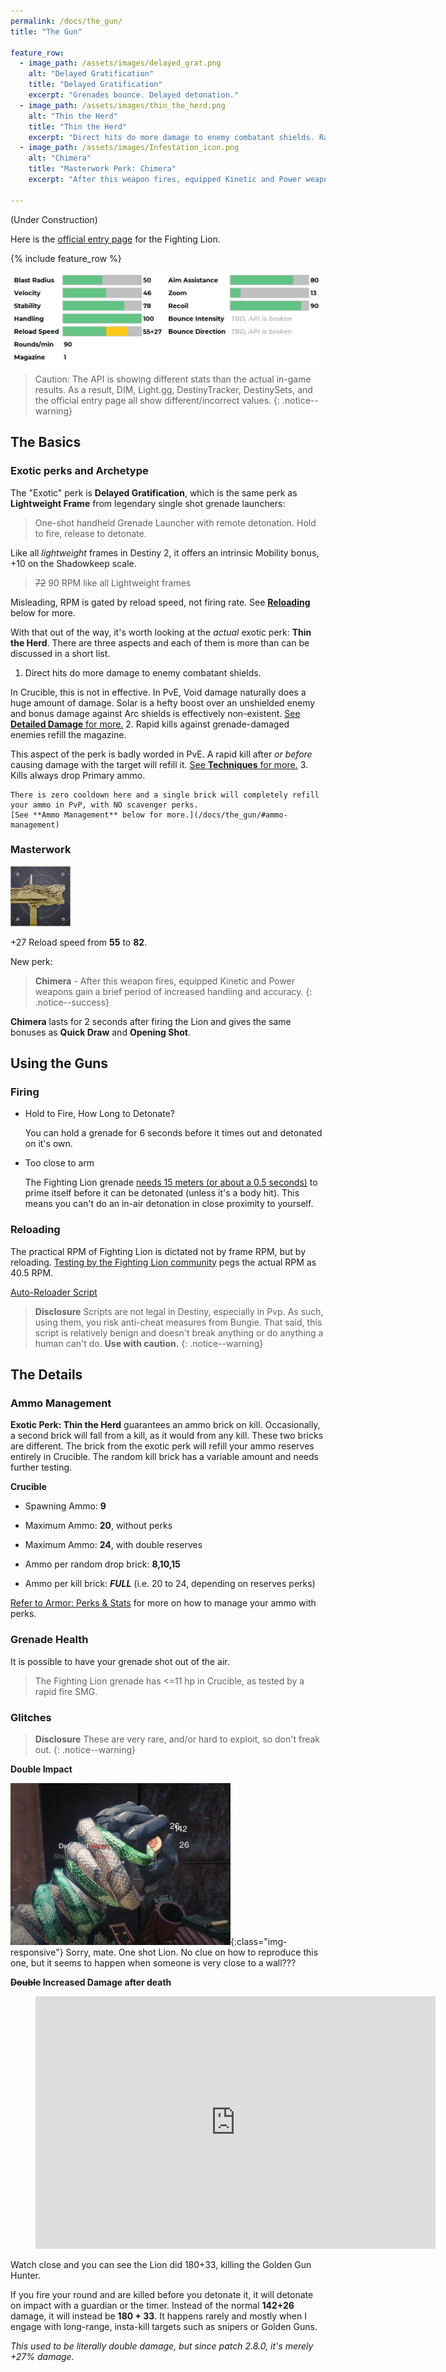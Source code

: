 ```yaml
---
permalink: /docs/the_gun/
title: "The Gun"

feature_row:
  - image_path: /assets/images/delayed_grat.png
    alt: "Delayed Gratification"
    title: "Delayed Gratification"
    excerpt: "Grenades bounce. Delayed detonation."
  - image_path: /assets/images/thin_the_herd.png
    alt: "Thin the Herd"
    title: "Thin the Herd"
    excerpt: "Direct hits do more damage to enemy combatant shields. Rapid kills against grenade-damaged enemies refill the magazine. Kills always drop Primary ammo."
  - image_path: /assets/images/Infestation_icon.png
    alt: "Chimera"
    title: "Masterwork Perk: Chimera"
    excerpt: "After this weapon fires, equipped Kinetic and Power weapons gain a brief period of increased handling and accuracy."

---
```


(Under Construction)

Here is the [official entry page](https://www.bungie.net/en/Explore/Detail/Item/3549153978) for the Fighting Lion.

{% include feature_row %}

![The Stats](/assets/images/stats.png)

> Caution: The API is showing different stats than the actual in-game results. As a result, DIM, Light.gg, DestinyTracker, DestinySets, and the official entry page all show different/incorrect values.
{: .notice--warning}

## The Basics

### Exotic perks and Archetype

The "Exotic" perk is **Delayed Gratification**, which is the same perk as **Lightweight Frame** from legendary single shot grenade launchers:

>One-shot handheld Grenade Launcher with remote detonation. Hold to fire, release to detonate.

Like all _lightweight_ frames in Destiny 2, it offers an intrinsic Mobility bonus, +10 on the Shadowkeep scale.

> ~~72~~ 90 RPM like all Lightweight frames

Misleading, RPM is gated by reload speed, not firing rate. See [**Reloading**](https://www.fightinglion.club/docs/the_gun/#reloading) below for more.

With that out of the way, it's worth looking at the _actual_ exotic perk: **Thin the Herd**. There are three aspects and each of them is more than can be discussed in a short list.
1. Direct hits do more damage to enemy combatant shields.

  In Crucible, this is not in effective. In PvE, Void damage naturally does a huge amount of damage. Solar is a hefty boost over an unshielded enemy and bonus damage against Arc shields is effectively non-existent. [See **Detailed Damage** for more.](/docs/damage/)
2. Rapid kills against grenade-damaged enemies refill the magazine.

  This aspect of the perk is badly worded in PvE. A rapid kill after _or before_ causing damage with the target will refill it.
  [See **Techniques** for more.](/docs/techniques/)
3. Kills always drop Primary ammo.

    There is zero cooldown here and a single brick will completely refill your ammo in PvP, with NO scavenger perks.
    [See **Ammo Management** below for more.](/docs/the_gun/#ammo-management)

### Masterwork

![Masterwork](/assets/images/catalyst.jpg)

+27 Reload speed from **55** to **82**.

New perk:
> **Chimera** - After this weapon fires, equipped Kinetic and Power weapons gain a brief period of increased handling and accuracy.
{: .notice--success}

**Chimera** lasts for 2 seconds after firing the Lion and gives the same bonuses as **Quick Draw** and **Opening Shot**.

## Using the Guns
### Firing

- Hold to Fire, How Long to Detonate?

  You can hold a grenade for 6 seconds before it times out and detonated on it's own.
- Too close to arm

   The Fighting Lion grenade [needs 15 meters (or about a 0.5 seconds)](https://i.imgur.com/R2S0XfD.jpg) to prime itself before it can be detonated (unless it's a body hit). This means you can't do an in-air detonation in close proximity to yourself.

### Reloading

The practical RPM of Fighting Lion is dictated not by frame RPM, but by reloading. [Testing by the Fighting Lion community](https://www.reddit.com/r/FightingLion/comments/f7ls48/fighting_lions_reload_speed_and_the_upcoming_buffs/) pegs the actual RPM as 40.5 RPM.

[Auto-Reloader Script](https://www.reddit.com/r/FightingLion/comments/fgl9sm/autolion_v25_weapon_toggle/)

> **Disclosure** Scripts are not legal in Destiny, especially in Pvp. As such, using them, you risk anti-cheat measures from Bungie. That said, this script is relatively benign and doesn't break anything or do anything a human can't do. **Use with caution.**
{: .notice--warning}

## The Details
### Ammo Management

**Exotic Perk: Thin the Herd** guarantees an ammo brick on kill. Occasionally, a second brick will fall from a kill, as it would from any kill. These two bricks are different. The brick from the exotic perk will refill your ammo reserves entirely in Crucible. The random kill brick has a variable amount and needs further testing.

**Crucible**

- Spawning Ammo: **9**
- Maximum Ammo: **20**, without perks
- Maximum Ammo: **24**, with double reserves

- Ammo per random drop brick: **8,10,15**
- Ammo per kill brick: _**FULL**_ (i.e. 20 to 24, depending on reserves perks)

[Refer to Armor: Perks & Stats](/docs/armor/#perks-to-take/) for more on how to manage your ammo with perks.

### Grenade Health

It is possible to have your grenade shot out of the air.

> The Fighting Lion grenade has <=11 hp in Crucible, as tested by a rapid fire SMG.

### Glitches

> **Disclosure** These are very rare, and/or hard to exploit, so don't freak out.
{: .notice--warning}

**Double Impact**

![Double Impact Glitch](/assets/images/glitch_double_impact.png){:class="img-responsive"}
Sorry, mate. One shot Lion. No clue on how to reproduce this one, but it seems to happen when someone is very close to a wall???

**~~Double~~ Increased Damage after death**

<figure class="video_container">
  <iframe src='https://gfycat.com/ifr/freshartisticeyra' frameborder='0' scrolling='no' allowfullscreen width='640' height='404'></iframe>
</figure>
Watch close and you can see the Lion did 180+33, killing the Golden Gun Hunter.

If you fire your round and are killed before you detonate it, it will detonate on impact with a guardian or the timer. Instead of the normal **142+26** damage, it will instead be **180 + 33**. It happens rarely and mostly when I engage with long-range, insta-kill targets such as snipers or Golden Guns.

_This used to be literally double damage, but since patch 2.8.0, it's merely +27% damage._
